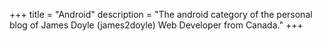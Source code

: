 +++
title = "Android"
description = "The android category of the personal blog of James Doyle (james2doyle) Web Developer from Canada."
+++
